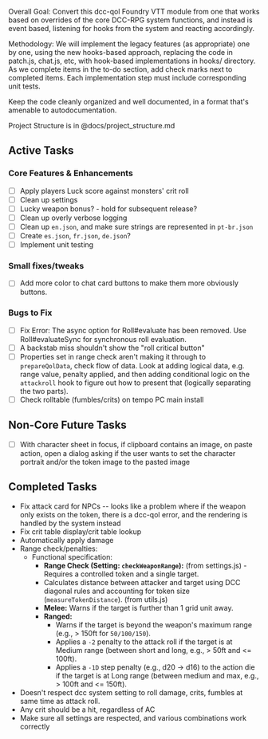 Overall Goal:
Convert this dcc-qol Foundry VTT module from one that works based on overrides of the core DCC-RPG system functions, and instead is event based, listening for hooks from the system and reacting accordingly.

Methodology:
We will implement the legacy features (as appropriate) one by one, using the new hooks-based approach, replacing the code in patch.js, chat.js, etc, with hook-based implementations in hooks/ directory. As we complete items in the to-do section, add check marks next to completed items. Each implementation step must include corresponding unit tests.

Keep the code cleanly organized and well documented, in a format that's amenable to autodocumentation.

Project Structure is in @docs/project_structure.md

## Active Tasks

### Core Features & Enhancements

-   [ ] Apply players Luck score against monsters' crit roll
-   [ ] Clean up settings
-   [ ] Lucky weapon bonus? - hold for subsequent release?
-   [ ] Clean up overly verbose logging
-   [ ] Clean up `en.json`, and make sure strings are represented in `pt-br.json`
-   [ ] Create `es.json`, `fr.json`, `de.json`?
-   [ ] Implement unit testing

### Small fixes/tweaks

-   [ ] Add more color to chat card buttons to make them more obviously buttons.

### Bugs to Fix

-   [ ] Fix Error: The async option for Roll#evaluate has been removed. Use Roll#evaluateSync for synchronous roll evaluation.
-   [ ] A backstab miss shouldn't show the "roll critical button"
-   [ ] Properties set in range check aren't making it through to `prepareQolData`, check flow of data. Look at adding logical data, e.g. range value, penalty applied, and then adding conditional logic on the `attackroll` hook to figure out how to present that (logically separating the two parts).
-   [ ] Check rolltable (fumbles/crits) on tempo PC main install

## Non-Core Future Tasks

-   [ ] With character sheet in focus, if clipboard contains an image, on paste action, open a dialog asking if the user wants to set the character portrait and/or the token image to the pasted image

## Completed Tasks

-   Fix attack card for NPCs -- looks like a problem where if the weapon only exists on the token, there is a dcc-qol error, and the rendering is handled by the system instead
-   Fix crit table display/crit table lookup
-   Automatically apply damage
-   Range check/penalties:
    -   Functional specification:
        -   **Range Check (Setting: `checkWeaponRange`):** (from settings.js) - Requires a controlled token and a single target.
        -   Calculates distance between attacker and target using DCC diagonal rules and accounting for token size (`measureTokenDistance`). (from utils.js)
        -   **Melee:** Warns if the target is further than 1 grid unit away.
        -   **Ranged:**
            -   Warns if the target is beyond the weapon's maximum range (e.g., > 150ft for `50/100/150`).
            -   Applies a `-2` penalty to the attack roll if the target is at Medium range (between short and long, e.g., > 50ft and <= 100ft).
            -   Applies a `-1D` step penalty (e.g., d20 -> d16) to the action die if the target is at Long range (between medium and max, e.g., > 100ft and <= 150ft).
-   Doesn't respect dcc system setting to roll damage, crits, fumbles at same time as attack roll.
-   Any crit should be a hit, regardless of AC
-   Make sure all settings are respected, and various combinations work correctly
